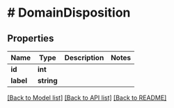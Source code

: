 # # DomainDisposition

## Properties

Name | Type | Description | Notes
------------ | ------------- | ------------- | -------------
**id** | **int** |  |
**label** | **string** |  |

[[Back to Model list]](../../README.md#models) [[Back to API list]](../../README.md#endpoints) [[Back to README]](../../README.md)
